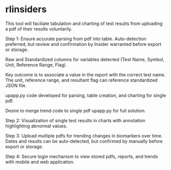 # rlinsiders

This tool will faciliate tabulation and charting of test results from uploading a pdf of their results voluntarily.

Step 1: Ensure accurate parsing from pdf into table. Auto-detection preferred, but review and confirmation by Insider warranted before export or storage.

Raw and Standardized columns for variables detected (Test Name, Symbol, Unit, Reference Range, Flag)

Key outcome is to associate a value in the report with the correct test name. The unit, reference range, and resultant flag can reference standardized JSON file. 

upapp.py code developed for parsing, table creation, and charting for single pdf. 

Desire to merge trend code to single pdf upapp.py for full solution.

Step 2: Visualization of single test results in charts with annotation highlighting abnormal values.

Step 3: Upload multiple pdfs for trending changes in biomarkers over time. Dates and results can be auto-detected, but confirmed by manually before export or storage.

Step 4: Secure login mechanism to view stored pdfs, reports, and trends with mobile and web application.
